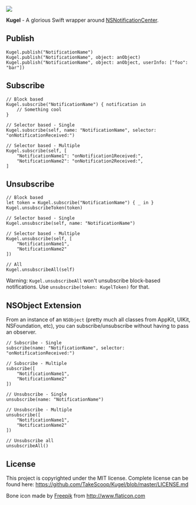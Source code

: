 ![](https://www.dropbox.com/s/27fjg3vjugd30fw/kugel_logo.png?raw=1)

**Kugel** - A glorious Swift wrapper around [NSNotificationCenter](https://developer.apple.com/library/mac/documentation/Cocoa/Reference/Foundation/Classes/NSNotificationCenter_Class/).

Publish
-------

```
Kugel.publish("NotificationName")
Kugel.publish("NotificationName", object: anObject)
Kugel.publish("NotificationName", object: anObject, userInfo: ["foo": "bar"])
```

Subscribe
---------

```
// Block based
Kugel.subscribe("NotificationName") { notification in
    // Something cool
}

// Selector based - Single 
Kugel.subscribe(self, name: "NotificationName", selector: "onNotificationReceived:")

// Selector based - Multiple
Kugel.subscribe(self, [
    "NotificationName1": "onNotification1Received:",
    "NotificationName2": "onNotification2Received:",
]
```

Unsubscribe
-----------

```
// Block based
let token = Kugel.subscribe("NotificationName") { _ in }
Kugel.unsubscribeToken(token)

// Selector based - Single
Kugel.unsubscribe(self, name: "NotificationName")

// Selector based - Multiple
Kugel.unsubscribe(self, [
	"NotificationName1",
	"NotificationName2"
])

// All
Kugel.unsubscribeAll(self)
```

Warning: `Kugel.unsubscribeAll` won't unsubscribe block-based notifications. Use `unsubscribe(token: KugelToken)` for that.

NSObject Extension
------------------

From an instance of an `NSObject` (pretty much all classes from AppKit, UIKit, NSFoundation, etc), you can subscribe/unsubscribe without having to pass an observer.

```
// Subscribe - Single
subscribe(name: "NotificationName", selector: "onNotificationReceived:")

// Subscribe - Multiple
subscribe([
	"NotificationName1",
	"NotificationName2"
])

// Unsubscribe - Single
unsubscribe(name: "NotificationName")

// Unsubscribe - Multiple
unsubscribe([
	"NotificationName1",
	"NotificationName2"
])

// Unsubscribe all
unsubscribeAll()
```

License
-------

This project is copyrighted under the MIT license. Complete license can be found here: <https://github.com/TakeScoop/Kugel/blob/master/LICENSE.md>

Bone icon made by [Freepik](http://www.flaticon.com/authors/freepik) from <http://www.flaticon.com> 
